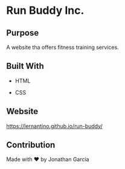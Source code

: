 # Run Buddy Inc.


## Purpose

A website tha offers fitness training services.


## Built With

* HTML

* CSS


## Website

https://lernantino.github.io/run-buddy/


## Contribution

Made with ❤️ by Jonathan Garcia
